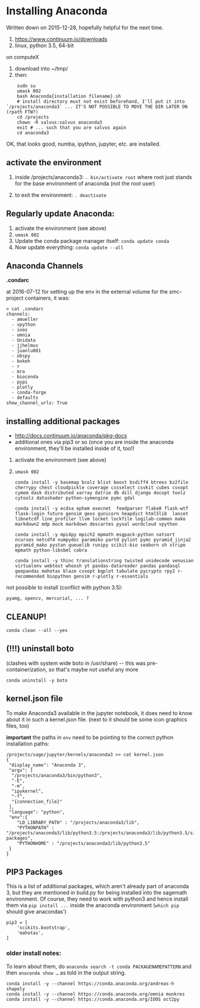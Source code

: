 # Installing Anaconda

Written down on 2015-12-28, hopefully helpful for the next time.

1. https://www.continuum.io/downloads
1. linux, python 3.5, 64-bit

on computeX

1. download into ~/tmp/
1. then:
```
    sudo su
    umask 002
    bash Anaconda{installation filename}.sh
    # install directory must not exist beforehand, I'll put it into `/projects/anaconda3` ... IT'S NOT POSSIBLE TO MOVE THE DIR LATER ON (rpath FTW?)
    cd /projects
    chown -R salvus:salvus anaconda3
    exit # ... such that you are salvus again
    cd anaconda3
```


OK, that looks good, numba, ipython, jupyter, etc. are installed.

## activate the environment

1. inside /projects/anaconda3: `. bin/activate root`
where root just stands for the base environment of anaconda (not the root user)

1. to exit the environment: `. deactivate`

## Regularly update Anaconda:

1. activate the environment (see above)
1. `umask 002`
1. Update the conda package manager itself: `conda update conda`
1. Now update everything: `conda update --all`
## Anaconda Channels

**.condarc**

at 2016-07-12 for setting up the env in the external volume for the smc-project containers, it was:

    > cat .condarc
    channels:
      - amueller
      - vpython
      - ioos
      - omnia
      - Unidata
      - jjhelmus
      - juanlu001
      - obspy
      - bokeh
      - r
      - mro
      - bioconda
      - pypi
      - plotly
      - conda-forge
      - defaults
    show_channel_urls: True

## installing additional packages

* http://docs.continuum.io/anaconda/pkg-docs
* additional ones via pip3 or so (once you are inside the anaconda environment, they'll be installed inside of it, too!)

1. activate the environment (see above)
1. `umask 002`

       conda install -y basemap bcolz blist boost bsdiff4 btrees bz2file  cherrypy chest cloudpickle coverage cssselect csvkit cubes cvxopt cymem dask distributed xarray datrie db dill django docopt toolz cytoolz datashader python-symengine pymc gdal

       conda install -y ecdsa ephem execnet  feedparser flake8 flask-wtf flask-login future gensim geos gunicorn heapdict html5lib  lancet libnetcdf line_profiler llvm locket lockfile logilab-common mako markdown2 mdp mock markdown descartes pysal wordcloud vpython

       conda install -y mpi4py mpich2 mpmath msgpack-python natsort ncurses netcdf4 numpydoc paramiko partd pylint pymc pyramid_jinja2 pyramid_mako pystan queuelib runipy scikit-bio seaborn sh stripe mpmath python-libsbml cobra

       conda install -y thinc translationstring twisted unidecode venusian virtualenv webtest whoosh yt pandas-datareader pandas pandasql geopandas mahotas blaze cvxopt bqplot tabulate pycrypto rpy2 r-recommended biopython gensim r-plotly r-essentials

not possible to install (conflict with python 3.5):

    pyamg, opencv, mercurial, ... ?

## CLEANUP!

    conda clean --all --yes

## **(!!!)** uninstall boto

(clashes with system wide boto in /usr/share) -- this was pre-containerization, so that's maybe not useful any more

    conda uninstall -y boto

## kernel.json file

To make Anaconda3 available in the jupyter notebook, it does need to know about it in such a kernel.json file. (next to it should be some icon graphics files, too)

**important** the paths in `env` need to be pointing to the correct python installation paths:


    /projects/sage/jupyter/kernels/anaconda3 >> cat kernel.json
    {
     "display_name": "Anaconda 3",
     "argv": [
      "/projects/anaconda3/bin/python3",
      "-E",
      "-m",
      "ipykernel",
      "-f",
      "{connection_file}"
     ],
     "language": "python",
     "env":{
        "LD_LIBRARY_PATH" : "/projects/anaconda3/lib",
        "PYTHONPATH" : "/projects/anaconda3/lib/python3.5:/projects/anaconda3/lib/python3.5/site-packages",
        "PYTHONHOME" : "/projects/anaconda3/lib/python3.5"
     }
    }

## PIP3 Packages

This is a list of additional packages, which aren't already part of anaconda 3, but they are mentioned in build.py for being installed into the sagemath environment. Of course, they need to work with python3 and hence install them via `pip install ...` inside the anaconda environment (`which pip` should give anacondas')

```
pip3 = [
    'scikits.bootstrap',
    'mahotas',
]
```



### older install notes:

To learn about them, do `anaconda search -t conda PACKAGENAMEPATTERN` and then `anaconda show …` as told in the output string.

    conda install -y --channel https://conda.anaconda.org/andreas-h shapely
    conda install -y --channel https://conda.anaconda.org/omnia munkres
    conda install -y --channel https://conda.anaconda.org/IOOS oct2py


